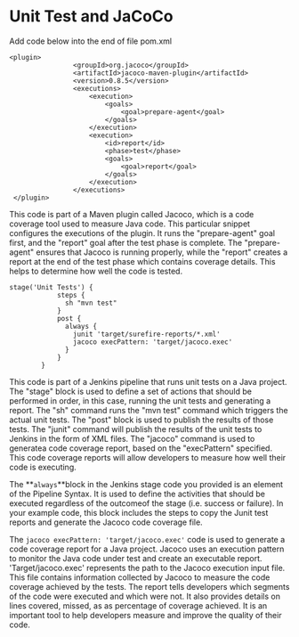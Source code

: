 # Unit Test and JaCoCo



Add code below into the end of file pom.xml

```
<plugin>
                <groupId>org.jacoco</groupId>
                <artifactId>jacoco-maven-plugin</artifactId>
                <version>0.8.5</version>
                <executions>
                    <execution>
                        <goals>
                            <goal>prepare-agent</goal>
                        </goals>
                    </execution>
                    <execution>
                        <id>report</id>
                        <phase>test</phase>
                        <goals>
                            <goal>report</goal>
                        </goals>
                    </execution>
                </executions>
 </plugin>
```

This code is part of a Maven plugin called Jacoco, which is a code coverage tool used to measure Java code. This particular snippet configures the executions of the plugin. It runs the "prepare-agent" goal first, and the "report" goal after the test phase is complete. The "prepare-agent" ensures that Jacoco is running properly, while the "report" creates a report at the end of the test phase which contains coverage details. This helps to determine how well the code is tested.



```
stage('Unit Tests') {
            steps {
              sh "mvn test"
            }
            post {
              always {
                junit 'target/surefire-reports/*.xml'
                jacoco execPattern: 'target/jacoco.exec'
              }
            }
        }
```



This code is part of a Jenkins pipeline that runs unit tests on a Java project. The "stage" block is used to define a set of actions that should be performed in order, in this case, running the unit tests and generating a report. The "sh" command runs the "mvn test" command which triggers the actual unit tests. The "post" block is used to publish the results of those tests. The "junit" command will publish the results of the unit tests to Jenkins in the form of XML files. The "jacoco" command is used to generatea code coverage report, based on the "execPattern" specified. This code coverage reports will allow developers to measure how well their code is executing.

The **`always`**block in the Jenkins stage code you provided is an element of the Pipeline Syntax. It is used to define the activities that should be executed regardless of the outcomeof the stage (i.e. success or failure). In your example code, this block includes the steps to copy the Junit test reports and generate the Jacoco code coverage file.

The `jacoco execPattern: 'target/jacoco.exec'` code is used to generate a code coverage report for a Java project. Jacoco uses an execution pattern to monitor the Java code under test and create an executable report. 'Target/jacoco.exec' represents the path to the Jacoco execution input file. This file contains information collected by Jacoco to measure the code coverage achieved by the tests. The report tells developers which segments of the code were executed and which were not. It also provides details on lines covered, missed, as as percentage of coverage achieved. It is an important tool to help developers measure and improve the quality of their code.



